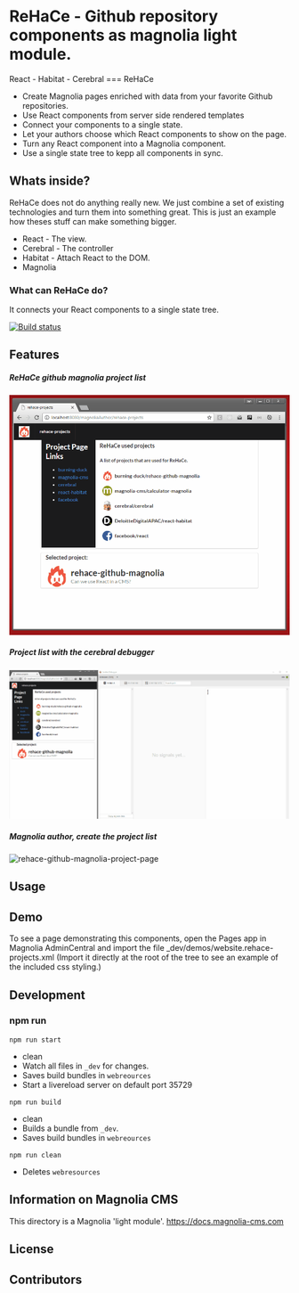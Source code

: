 # ReHaCe - Github repository components as magnolia light module.

React - Habitat - Cerebral === ReHaCe

- Create Magnolia pages enriched with data from your favorite Github repositories.
- Use React components from server side rendered templates
- Connect your components to a single state.
- Let your authors choose which React components to show on the page.
- Turn any React component into a Magnolia component.
- Use a single state tree to kepp all components in sync.

## Whats inside?

ReHaCe does not do anything really new.
We just combine a set of existing technologies and turn them into something great.
This is just an example how theses stuff can make something bigger.


- React - The view.
- Cerebral -  The controller
- Habitat - Attach React to the DOM.
- Magnolia 


### What can ReHaCe do?
 It connects your React components to a single state tree.   


 
[![Build status][travis-image]][travis-url]
 


## Features
##### ReHaCe github magnolia project list
![rehace-github-magnolia-project-page](docs/rehace-github-magnolia-project-page.gif)

##### Project list with the cerebral debugger
![rehace-github-magnolia-project-page](docs/rehace-github-magnolia-cerebral-debugger.gif)

##### Magnolia author, create the project list
![rehace-github-magnolia-project-page](docs/rehace-github-magnolia.gif)
<!--
Provide a list of the key features this module provides for content
authors, or whoever the primary user is. For a component template,
consider providing screenshots of the rendered component and the
component dialog.
-->


## Usage

## Demo
To see a page demonstrating this components, open the Pages app in Magnolia AdminCentral and import the file _dev/demos/website.rehace-projects.xml (Import it directly at the root of the tree to see an example of the included css styling.)


## Development

### npm run

```
npm run start
```
- clean
- Watch all files in `_dev` for changes.
- Saves build bundles in `webreources`
- Start a livereload server on default port 35729


```
npm run build
```
- clean
- Builds a bundle from `_dev`.
- Saves build bundles in `webreources`


```
npm run clean
```
- Deletes `webresources`


<!--
Provide details about how a developer can make the component template,
or other features provided by the light module, available to content
authors.

This can include any special instructions about webresources or
availability. This could include instructions on 3rd party dependencies
such as jquery.

Describe how a template can be configured with parameters if
applicable.
-->


## Information on Magnolia CMS

This directory is a Magnolia 'light module'.
https://docs.magnolia-cms.com


## License


## Contributors


[travis-image]: https://img.shields.io/travis/burning-duck/rehace-github-magnolia.svg?style=flat
[travis-url]: https://travis-ci.org/burning-duck/rehace-github-magnolia
